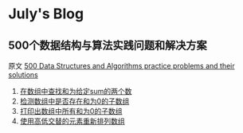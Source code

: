 # July's Blog

## 500个数据结构与算法实践问题和解决方案

原文 [500 Data Structures and Algorithms practice problems and their solutions](https://techiedelight.quora.com/500-Data-Structures-and-Algorithms-practice-problems-and-their-solutions)

1. [在数组中查找和为给定sum的两个数](./algorithm_500/array/find-pair-with-given-sum-in-the-array.md)
2. [检测数组中是否存在和为0的子数组](./algorithm_500/array/check-subarray-with-0-sum-exists-not.md)
3. [打印出数组中所有和为0的子数组](./algorithm_500/array/find-sub-array-with-0-sum.md)
4. [使用高低交替的元素重新排列数组](./algorithm_500/array/rearrange-the-array-with-alternate-elements.md)